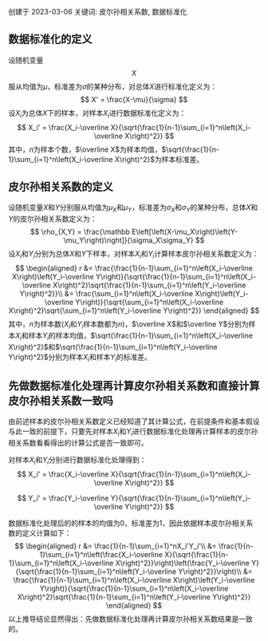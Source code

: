 创建于 2023-03-06
关键词: 皮尔孙相关系数, 数据标准化

## 数据标准化的定义

设随机变量$$X$$服从均值为$\mu$，标准差为$\sigma$的某种分布，对总体$X$进行标准化定义为：
$$
X' = \frac{X-\mu}{\sigma}
$$
设$X_i$为总体$X$下的样本，对样本$X_i$进行数据标准化定义为：
$$
X_i' = \frac{X_i-\overline X}{\sqrt{\frac{1}{n-1}\sum_{i=1}^n\left(X_i-\overline X\right)^2}}
$$
其中，$n$为样本个数，$\overline X$为样本均值，$\sqrt{\frac{1}{n-1}\sum_{i=1}^n\left(X_i-\overline X\right)^2}$为样本标准差。

## 皮尔孙相关系数的定义

设随机变量$X$和$Y$分别服从均值为$\mu_X$和$\mu_Y$，标准差为$\sigma_X$和$\sigma_Y$的某种分布，总体$X$和$Y$的皮尔孙相关系数定义为：
$$
\rho_{X,Y} = \frac{\mathbb E\left[\left(X-\mu_X\right)\left(Y-\mu_Y\right)\right]}{\sigma_X\sigma_Y}
$$
设$X_i$和$Y_i$分别为总体$X$和$Y$下样本，对样本$X_i$和$Y_i$计算样本皮尔孙相关系数定义为：
$$
\begin{aligned}
r &= \frac{\frac{1}{n-1}\sum_{i=1}^n\left(X_i-\overline X\right)\left(Y_i-\overline Y\right)}{\sqrt{\frac{1}{n-1}\sum_{i=1}^n\left(X_i-\overline X\right)^2}\sqrt{\frac{1}{n-1}\sum_{i=1}^n\left(Y_i-\overline Y\right)^2}}\\
  &= \frac{\sum_{i=1}^n\left(X_i-\overline X\right)\left(Y_i-\overline Y\right)}{\sqrt{\sum_{i=1}^n\left(X_i-\overline X\right)^2}\sqrt{\sum_{i=1}^n\left(Y_i-\overline Y\right)^2}}
\end{aligned}
$$
其中，$n$为样本数($X_i$和$Y_i$样本数都为$n$)，$\overline X$和$\overline Y$分别为样本$X_i$和样本$Y_i$的样本均值，$\sqrt{\frac{1}{n-1}\sum_{i=1}^n\left(X_i-\overline X\right)^2}$和$\sqrt{\frac{1}{n-1}\sum_{i=1}^n\left(Y_i-\overline Y\right)^2}$分别为样本$X_i$和样本$Y_i$的标准差。

## 先做数据标准化处理再计算皮尔孙相关系数和直接计算皮尔孙相关系数一致吗

由前述样本的皮尔孙相关系数定义已经知道了其计算公式，在前提条件和基本假设与此一致的前提下，只要先对样本$X_i$和$Y_i$进行数据标准化处理再计算样本的皮尔孙相关系数看看得出的计算公式是否一致即可。

对样本$X_i$和$Y_i$分别进行数据标准化处理得到：
$$
X_i' = \frac{X_i-\overline X}{\sqrt{\frac{1}{n-1}\sum_{i=1}^n\left(X_i-\overline X\right)^2}}
$$

$$
Y_i' = \frac{Y_i-\overline Y}{\sqrt{\frac{1}{n-1}\sum_{i=1}^n\left(Y_i-\overline Y\right)^2}}
$$

数据标准化处理后的的样本的均值为$0$，标准差为$1$，因此依据样本皮尔孙相关系数的定义计算如下：
$$
\begin{aligned}
r &= \frac{1}{n-1}\sum_{i=1}^nX_i'Y_i'\\
  &= \frac{1}{n-1}\sum_{i=1}^n\left(\frac{X_i-\overline X}{\sqrt{\frac{1}{n-1}\sum_{i=1}^n\left(X_i-\overline X\right)^2}}\right)\left(\frac{Y_i-\overline Y}{\sqrt{\frac{1}{n-1}\sum_{i=1}^n\left(Y_i-\overline Y\right)^2}}\right)\\
  &= \frac{\frac{1}{n-1}\sum_{i=1}^n\left(X_i-\overline X\right)\left(Y_i-\overline Y\right)}{\sqrt{\frac{1}{n-1}\sum_{i=1}^n\left(X_i-\overline X\right)^2}\sqrt{\frac{1}{n-1}\sum_{i=1}^n\left(Y_i-\overline Y\right)^2}}
\end{aligned}
$$
以上推导结论显然得出：先做数据标准化处理再计算皮尔孙相关系数结果是一致的。